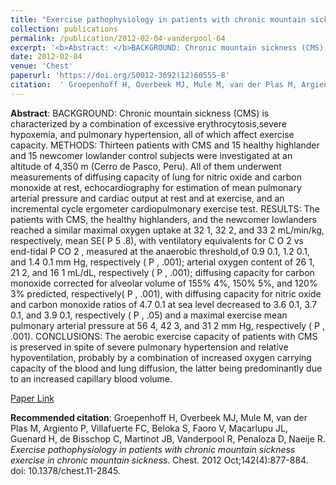 ```yaml
--- 
title: "Exercise pathophysiology in patients with chronic mountain sickness exercise in chronic mountain sickness." 
collection: publications 
permalink: /publication/2012-02-04-vanderpool-64 
excerpt: '<b>Abstract: </b>BACKGROUND: Chronic mountain sickness (CMS) is characterized by a combination of excessive erythrocytosis,severe hypoxemia, and pulmonary hypertension, all of which affect exercise capacity. METHODS: Thirteen patients with CMS and 15 healthy highlander and 15 newcomer lowlander control subjects were investigated at an altitude of 4 [...]' 
date: 2012-02-04 
venue: 'Chest' 
paperurl: 'https://doi.org/S0012-3692(12)60555-8' 
citation:  ' Groepenhoff H, Overbeek MJ, Mule M, van der Plas M, Argiento P, Villafuerte FC, Beloka S, Faoro V, Macarlupu JL, Guenard H, de Bisschop C, Martinot JB, Vanderpool R, Penaloza D, Naeije R. <i>Exercise pathophysiology in patients with chronic mountain sickness exercise in chronic mountain sickness.</i> Chest. 2012 Oct;142(4):877-884. doi: 10.1378/chest.11-2845.' 
--- 
```

<b>Abstract</b>:  BACKGROUND: Chronic mountain sickness (CMS) is characterized by a combination of excessive erythrocytosis,severe hypoxemia, and pulmonary hypertension, all of which affect exercise capacity. METHODS: Thirteen patients with CMS and 15 healthy highlander and 15 newcomer lowlander control subjects were investigated at an altitude of 4,350 m (Cerro de Pasco, Peru). All of them underwent measurements of diffusing capacity of lung for nitric oxide and carbon monoxide at rest, echocardiography for estimation of mean pulmonary arterial pressure and cardiac output at rest and at exercise, and an incremental cycle ergometer cardiopulmonary exercise test. RESULTS: The patients with CMS, the healthy highlanders, and the newcomer lowlanders reached a similar maximal oxygen uptake at 32 1, 32 2, and 33 2 mL/min/kg, respectively, mean SE( P 5 .8), with ventilatory equivalents for C O 2 vs end-tidal P CO 2 , measured at the anaerobic threshold,of 0.9 0.1, 1.2 0.1, and 1.4 0.1 mm Hg, respectively ( P , .001); arterial oxygen content of 26 1, 21 2, and 16 1 mL/dL, respectively ( P , .001); diffusing capacity for carbon monoxide corrected for alveolar volume of 155% 4%, 150% 5%, and 120% 3% predicted, respectively( P , .001), with diffusing capacity for nitric oxide and carbon monoxide ratios of 4.7 0.1 at sea level decreased to 3.6 0.1, 3.7 0.1, and 3.9 0.1, respectively ( P , .05) and a maximal exercise mean pulmonary arterial pressure at 56 4, 42 3, and 31 2 mm Hg, respectively ( P , .001). CONCLUSIONS: The aerobic exercise capacity of patients with CMS is preserved in spite of severe pulmonary hypertension and relative hypoventilation, probably by a combination of increased oxygen carrying capacity of the blood and lung diffusion, the latter being predominantly due to an increased capillary blood volume.  
 
[Paper Link](https://doi.org/S0012-3692(12)60555-8) 
 
<b>Recommended citation</b>:  Groepenhoff H, Overbeek MJ, Mule M, van der Plas M, Argiento P, Villafuerte FC, Beloka S, Faoro V, Macarlupu JL, Guenard H, de Bisschop C, Martinot JB, Vanderpool R, Penaloza D, Naeije R. <i>Exercise pathophysiology in patients with chronic mountain sickness exercise in chronic mountain sickness.</i> Chest. 2012 Oct;142(4):877-884. doi: 10.1378/chest.11-2845. 
